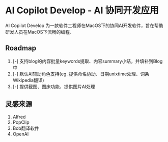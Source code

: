 # AI Copilot Develop - AI 协同开发应用

AI Copilot Develop 为一款软件工程师在MacOS下的协同AI开发软件，旨在帮助研发人员在MacOS下流畅的编程.

## Roadmap

1. [-] 支持blog的内容批量keywords提取、内容summary小结，并填补到Blog中
2. [-] 默认AI辅助角色支持(eg. 提供命名协助、日期unixtime处理、词条Wikipedia翻译)
3. [-] 提供截图、图床功能、提供图片AI处理

## 灵感来源

1. Alfred
2. PopClip
3. Bob翻译软件
4. OpenAI


